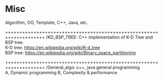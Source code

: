 # Misc
Algorithm, OO, Template, C++, Java, etc.

++++++++++++++++++++++++++++++++++++++++++++++++++++++++++++++++++++
/KD_BSP_TREE: C++ implementation of K-D Tree and BSP tree.  
  K-D tree: https://en.wikipedia.org/wiki/K-d_tree  
  BSP tree: https://en.wikipedia.org/wiki/Binary_space_partitioning  


++++++++++++++++++++++++++++++++++++++++++++++++++++++++++++++++++++
/General_algo: c++, java general programming  
  A, Dynamic programming
  B, Complexity & performance

